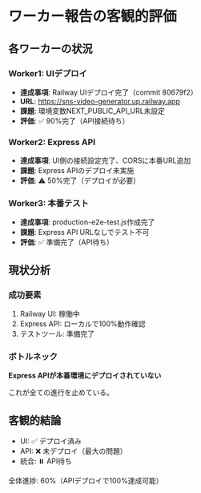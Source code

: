# ワーカー報告の客観的評価

## 各ワーカーの状況

### Worker1: UIデプロイ
- **達成事項**: Railway UIデプロイ完了（commit 80679f2）
- **URL**: https://sns-video-generator.up.railway.app
- **課題**: 環境変数NEXT_PUBLIC_API_URL未設定
- **評価**: ✅ 90%完了（API接続待ち）

### Worker2: Express API
- **達成事項**: UI側の接続設定完了、CORSに本番URL追加
- **課題**: Express APIのデプロイ未実施
- **評価**: ⚠️ 50%完了（デプロイが必要）

### Worker3: 本番テスト
- **達成事項**: production-e2e-test.js作成完了
- **課題**: Express API URLなしでテスト不可
- **評価**: ✅ 準備完了（API待ち）

## 現状分析

### 成功要素
1. Railway UI: 稼働中
2. Express API: ローカルで100%動作確認
3. テストツール: 準備完了

### ボトルネック
**Express APIが本番環境にデプロイされていない**

これが全ての進行を止めている。

## 客観的結論

- UI: ✅ デプロイ済み
- API: ❌ 未デプロイ（最大の問題）
- 統合: ⏸️ API待ち

全体進捗: 60%（APIデプロイで100%達成可能）